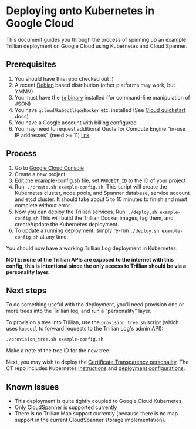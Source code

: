 # Deploying onto Kubernetes in Google Cloud

This document guides you through the process of spinning up an example Trillian
deployment on Google Cloud using Kubernetes and Cloud Spanner.


## Prerequisites

1. You should have this repo checked out :)
1. A recent [Debian](https://debian.org) based distribution (other platforms
   may work, but YMMV)
1. You must have the [`jq` binary](https://packages.debian.org/stretch/jq)
   installed (for command-line manipulation of JSON)
1. You have `gcloud`/`kubectl`/`go`/`Docker` etc. installed (See
   [Cloud quickstart](https://cloud.google.com/kubernetes-engine/docs/quickstart)
   docs)
1. You have a Google account with billing configured
1. You may need to request additional Quota for Compute Engine "in-use IP addresses" (need >= 11)
[link](https://console.cloud.google.com/iam-admin/quotas?service=compute.googleapis.com&metric=In-use%20IP%20addresses)


## Process

1. Go to [Google Cloud Console](https://console.cloud.google.com)
1. Create a new project
1. Edit the [example-config.sh](example-config.sh) file, set `PROJECT_ID` to
   the ID of your project
1. Run: `./create.sh example-config.sh`.
   This script will create the Kubernetes cluster, node pools, and Spanner
   database, service account and etcd cluster.
   It should take about 5 to 10 minutes to finish and must complete without
   error.
1. Now you can deploy the Trillian services.
   Run: `./deploy.sh example-config.sh`
   This will build the Trillian Docker images, tag them, and create/update the
   Kubernetes deployment.
1. To update a running deployment, simply re-run `./deploy.sh example-config.sh`
   at any time.

You should now have a working Trillian Log deployment in Kubernetes.

**NOTE: none of the Trillian APIs are exposed to the internet with this config,
this is intentional since the only access to Trillian should be via a
personality layer.**


## Next steps

To do something useful with the deployment, you'll need provision one or more
trees into the Trillian log, and run a "personality" layer.

To provision a tree into Trillian, use the `provision_tree.sh` script (which
uses `kubectl` to forward requests to the Trillian Log's admin API):

```bash
./provision_tree.sh example-config.sh
```

Make a note of the tree ID for the new tree.

Next, you may wish to deploy the
[Certificate Transparency personality](https://github.com/google/certificate-transparency-go/tree/master/trillian).
The CT repo includes Kubernetes
[instructions](https://github.com/google/certificate-transparency-go/tree/master/trillian/examples/deployment/kubernetes/README.md)
and
[deployment configurations](https://github.com/google/certificate-transparency-go/tree/master/trillian/examples/deployment/kubernetes/).


## Known Issues

- This deployment is quite tightly coupled to Google Cloud Kubernetes
- Only CloudSpanner is supported currently
- There is no Trillian Map support currently (because there is no map support
  in the current CloudSpanner storage implementation).
